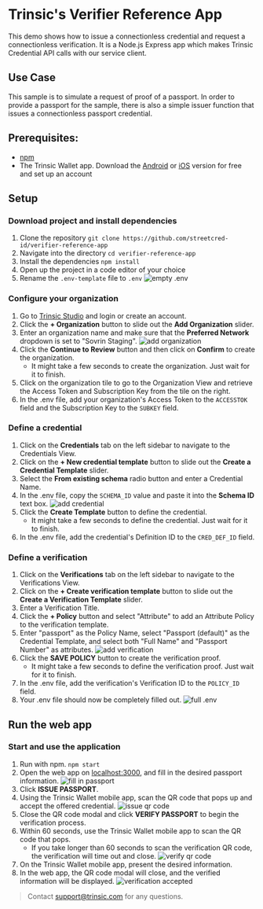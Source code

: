 # Trinsic's Verifier Reference App
This demo shows how to issue a connectionless credential and request a connectionless verification.
It is a Node.js Express app which makes Trinsic Credential API calls with our service client.

## Use Case
This sample is to simulate a request of proof of a passport.
In order to provide a passport for the sample, there is also a simple issuer function that issues a connectionless passport credential.

## Prerequisites:
- [npm](https://www.npmjs.com/get-npm)
- The Trinsic Wallet app. Download the [Android](https://play.google.com/store/apps/details?id=id.streetcred.apps.mobile) or [iOS](https://apps.apple.com/us/app/trinsic-wallet/id1475160728) version for free and set up an account

## Setup 

### Download project and install dependencies 
 1. Clone the repository
 `git clone https://github.com/streetcred-id/verifier-reference-app`
 2. Navigate into the directory
 `cd verifier-reference-app`
 3. Install the dependencies
 `npm install`
 4. Open up the project in a code editor of your choice
 5. Rename the `.env-template` file to `.env`
 ![empty .env](assets/emptyEnv.png)
 
### Configure your organization
 1. Go to <a href="https://studio.trinsic.id" target="_blank">Trinsic Studio</a> and login or create an account.
 2. Click the **+ Organization** button to slide out the **Add Organization** slider.
 3. Enter an organization name and make sure that the **Preferred Network** dropdown is set to "Sovrin Staging".
 ![add organization](assets/addOrg.png)
 4. Click the **Continue to Review** button and then click on **Confirm** to create the organization.
    - It might take a few seconds to create the organization. Just wait for it to finish.
 5. Click on the organization tile to go to the Organization View and retrieve the Access Token and Subscription Key from the tile on the right.
 6. In the .env file, add your organization's Access Token to the `ACCESSTOK` field and the Subscription Key to the `SUBKEY` field.
    
### Define a credential
 1. Click on the **Credentials** tab on the left sidebar to navigate to the Credentials View.
 2. Click on the **+ New credential template** button to slide out the **Create a Credential Template** slider.
 3. Select the **From existing schema** radio button and enter a Credential Name.
 4. In the .env file, copy the `SCHEMA_ID` value and paste it into the **Schema ID** text box.
 ![add credential](assets/addCred.png)
 5. Click the **Create Template** button to define the credential.
    - It might take a few seconds to define the credential. Just wait for it to finish.
 6. In the .env file, add the credential's Definition ID to the `CRED_DEF_ID` field.
 
### Define a verification
1. Click on the **Verifications** tab on the left sidebar to navigate to the Verifications View.
2. Click on the **+ Create verification template** button to slide out the **Create a Verification Template** slider.
3. Enter a Verification Title.
4. Click the **+ Policy** button and select "Attribute" to add an Attribute Policy to the verification template.
5. Enter "passport" as the Policy Name, select "Passport (default)" as the Credential Template, and select both "Full Name" and "Passport Number" as attributes.
![add verification](assets/addVer.png)
6. Click the **SAVE POLICY** button to create the verification proof.
    - It might take a few seconds to define the verification proof. Just wait for it to finish.
7. In the .env file, add the verification's Verification ID to the `POLICY_ID` field.
8. Your .env file should now be completely filled out.
![full .env](assets/fullEnv.png)

## Run the web app
 
### Start and use the application
1. Run with npm.
`npm start`
2. Open the web app on [localhost:3000](http://localhost:3000), and fill in the desired passport information.
![fill in passport](assets/fillPass.png)
3. Click **ISSUE PASSPORT**.
4. Using the Trinsic Wallet mobile app, scan the QR code that pops up and accept the offered credential.
![issue qr code](assets/issueCode.png)
5. Close the QR code modal and click **VERIFY PASSPORT** to begin the verification process.
6. Within 60 seconds, use the Trinsic Wallet mobile app to scan the QR code that pops.
    - If you take longer than 60 seconds to scan the verification QR code, the verification will time out and close.
![verify qr code](assets/verifyCode.png)
7. On the Trinsic Wallet mobile app, present the desired information.
8. In the web app, the QR code modal will close, and the verified information will be displayed.
![verification accepted](assets/verAccepted.png)

> Contact <support@trinsic.com> for any questions. 
